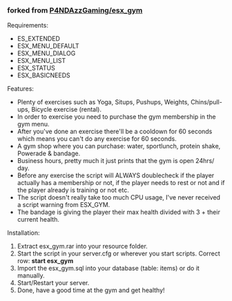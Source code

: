 ### forked from [P4NDAzzGaming/esx_gym](https://github.com/P4NDAzzGaming/esx_gym)

Requirements:
* ES_EXTENDED
* ESX_MENU_DEFAULT
* ESX_MENU_DIALOG
* ESX_MENU_LIST
* ESX_STATUS
* ESX_BASICNEEDS

Features:
* Plenty of exercises such as Yoga, Situps, Pushups, Weights, Chins/pull-ups, Bicycle exercise (rental).
* In order to exercise you need to purchase the gym membership in the gym menu.
* After you've done an exercise there'll be a cooldown for 60 seconds which means you can't do any exercise for 60 seconds.
* A gym shop where you can purchase: water, sportlunch, protein shake, Powerade & bandage.
* Business hours, pretty much it just prints that the gym is open 24hrs/ day.
* Before any exercise the script will ALWAYS doublecheck if the player actually has a membership or not, if the player needs to rest or not and if the player already is training or not etc.
* The script doesn't really take too much CPU usage, I've never received a script warning from ESX_GYM.
* The bandage is giving the player their max health divided with 3 + their current health.

Installation:
1. Extract esx_gym.rar into your resource folder.
2. Start the script in your server.cfg or wherever you start scripts. Correct row: **start esx_gym**
3. Import the esx_gym.sql into your database (table: items) or do it manually.
4. Start/Restart your server.
5. Done, have a good time at the gym and get healthy!
